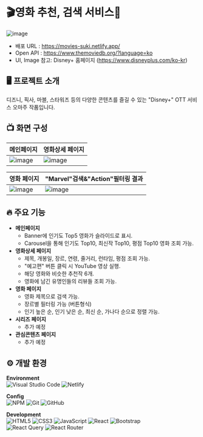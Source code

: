 
# 🎬영화 추천, 검색 서비스🍿
![image](https://github.com/user-attachments/assets/fd498823-6244-43a7-bb43-fc76ee1f28cf)
- 배포 URL : https://movies-suki.netlify.app/
- Open API : https://www.themoviedb.org/?language=ko
- UI, Image 참고: Disney+ 홈페이지 (https://www.disneyplus.com/ko-kr)

## 🖥️ 프로젝트 소개
디즈니, 픽사, 마블, 스타워즈 등의 다양한 콘텐츠를 즐길 수 있는 "Disney+" OTT 서비스 오마주 작품입니다.

## 📺 화면 구성
|메인페이지|영화상세 페이지|
|--|--|
|![image](https://github.com/user-attachments/assets/39208c6c-729e-4cc9-a9dc-531ece519281)|![image](https://github.com/user-attachments/assets/3b1caf4b-943c-47f9-a473-9beee2458d71)|

|영화 페이지|"Marvel"검색&"Action"필터링 결과|
|--|--|
|![image](https://github.com/user-attachments/assets/a5554c03-1818-4483-9d28-01fbe453f902)|![image](https://github.com/user-attachments/assets/dc8ec656-4af6-4fd5-a20f-c8c19d23a2d9)|

## 🔥 주요 기능
- **메인페이지**
	- Banner에 인기도 Top5 영화가 슬라이드로 표시.
	- Carousel을 통해 인기도 Top10, 최신작 Top10, 평점 Top10 영화 조회 가능. 
- **영화상세 페이지**
  	- 제목, 개봉일, 장르, 연령, 줄거리, 런타임, 평점 조회 가능.
  	- "예고편" 버튼 클릭 시 YouTube 영상 실행.
  	- 해당 영화와 비슷한 추천작 6개.
  	- 영화에 남긴 유명인들의 리뷰들 조회 가능.
- **영화 페이지**
	- 영화 제목으로 검색 가능.
 	- 장르별 필터링 가능 (버튼형식)
  	- 인기 높은 순, 인기 낮은 순, 최신 순, 가나다 순으로 정렬 가능.
- **시리즈 페이지**
  	- 추가 예정
- **관심콘텐츠 페이지**
  	- 추가 예정

## ⚙️ 개발 환경
**Environment**<br/>
![Visual Studio Code](https://img.shields.io/badge/Visual%20Studio%20Code-0078d7.svg?style=for-the-badge&logo=visual-studio-code&logoColor=white) ![Netlify](https://img.shields.io/badge/netlify-%23000000.svg?style=for-the-badge&logo=netlify&logoColor=#00C7B7) 

**Config**<br/>
![NPM](https://img.shields.io/badge/NPM-%23CB3837.svg?style=for-the-badge&logo=npm&logoColor=white) ![Git](https://img.shields.io/badge/git-%23F05033.svg?style=for-the-badge&logo=git&logoColor=white) ![GitHub](https://img.shields.io/badge/github-%23121011.svg?style=for-the-badge&logo=github&logoColor=white)

**Development**<br/>
![HTML5](https://img.shields.io/badge/html5-%23E34F26.svg?style=for-the-badge&logo=html5&logoColor=white) ![CSS3](https://img.shields.io/badge/css3-%231572B6.svg?style=for-the-badge&logo=css3&logoColor=white) ![JavaScript](https://img.shields.io/badge/javascript-%23323330.svg?style=for-the-badge&logo=javascript&logoColor=%23F7DF1E) ![React](https://img.shields.io/badge/react-%2320232a.svg?style=for-the-badge&logo=react&logoColor=%2361DAFB) ![Bootstrap](https://img.shields.io/badge/bootstrap-%238511FA.svg?style=for-the-badge&logo=bootstrap&logoColor=white)<br/>
![React Query](https://img.shields.io/badge/-React%20Query-FF4154?style=for-the-badge&logo=react%20query&logoColor=white) ![React Router](https://img.shields.io/badge/React_Router-CA4245?style=for-the-badge&logo=react-router&logoColor=white)
